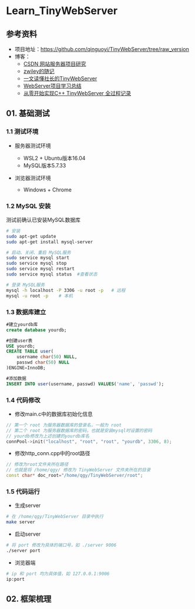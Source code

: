 # Learn_TinyWebServer

## 参考资料

- 项目地址：https://github.com/qinguoyi/TinyWebServer/tree/raw_version
- 博客：
    - [CSDN 网站服务器项目研究](https://blog.csdn.net/qq_59993282/category_12374990.html)
    - [zwiley的随记](https://zwiley.github.io/mybook/webserver/0%20%E9%A1%B9%E7%9B%AE%E6%A6%82%E8%BF%B0/)
    - [一文读懂社长的TinyWebServer](https://huixxi.github.io/2020/06/02/%E5%B0%8F%E7%99%BD%E8%A7%86%E8%A7%92%EF%BC%9A%E4%B8%80%E6%96%87%E8%AF%BB%E6%87%82%E7%A4%BE%E9%95%BF%E7%9A%84TinyWebServer/)
    - [WebServer项目学习总结](https://www.haoxx.site/article/110)
    - [从零开始实现C++ TinyWebServer 全过程记录](https://blog.csdn.net/weixin_51322383/article/details/130464403)

## 01. 基础测试

### 1.1 测试环境

- 服务器测试环境
    - WSL2 + Ubuntu版本16.04
    - MySQL版本5.7.33

- 浏览器测试环境
    - Windows + Chrome

### 1.2 MySQL 安装

测试前确认已安装MySQL数据库

```sh
# 安装
sudo apt-get update
sudo apt-get install mysql-server

# 启动、关闭、重启 MySQL服务
sudo service mysql start
sudo service mysql stop
sudo service mysql restart
sudo service mysql status  #查看状态

# 登录 MySQL服务
mysql -h localhost -P 3306 -u root -p   # 远程  
mysql -u root -p    # 本机
```

### 1.3 数据库建立

```sql
#建立yourdb库
create database yourdb;

#创建user表
USE yourdb;
CREATE TABLE user(
    username char(50) NULL,
    passwd char(50) NULL
)ENGINE=InnoDB;

#添加数据
INSERT INTO user(username, passwd) VALUES('name', 'passwd');
```
### 1.4 代码修改

- 修改main.c中的数据库初始化信息

```cpp
// 第一个 root 为服务器数据库的登录名，一般为 root
// 第二个 root 为服务器数据库的密码，也就是安装mysql时设置的密码
// yourdb修改为上述创建的yourdb库名
connPool->init("localhost", "root", "root", "yourdb", 3306, 8);
```

- 修改http_conn.cpp中的root路径
```cpp
// 修改为root文件夹所在路径
// 也就是将 /home/qgy/ 修改为 TinyWebServer 文件夹所在的目录
const char* doc_root="/home/qgy/TinyWebServer/root";
```

### 1.5 代码运行

- 生成server

```sh
# 在 /home/qgy/TinyWebServer 目录中执行
make server
```

- 启动server

```sh
# 将 port 修改为具体的端口号，如 ./server 9006
./server port
```

- 浏览器端
```sh
# ip 和 port 均为具体值，如 127.0.0.1:9006
ip:port
```

## 02. 框架梳理

